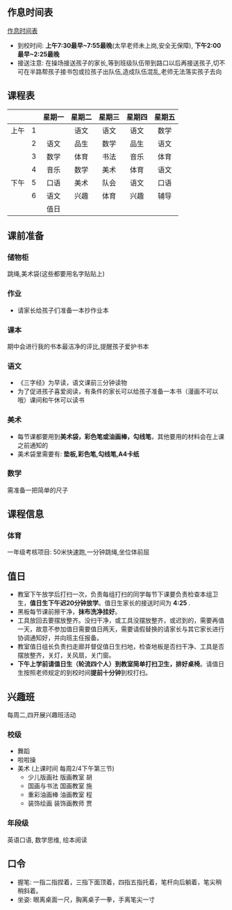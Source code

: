 
## 作息时间表
[作息时间表](_shijianbiao.md)

* 到校时间: **上午7:30最早~7:55最晚**(太早老师未上岗,安全无保障), **下午2:00最早~2:25最晚**
* 接送注意: 在操场接送孩子的家长,等到班级队伍带到路口以后再接送孩子,切不可在半路帮孩子接书包或拉孩子出队伍,造成队伍混乱,老师无法落实孩子去向

## 课程表

|  |  | 星期一 | 星期二 | 星期三 | 星期四 | 星期五 |
|:-:|:-:|:-:|:-:|:-:|:-:|:-:|
| 上午 | 1 |  | 语文 | 语文 | 语文 | 数学 |
|  | 2 | 语文 | 品生 | 数学 | 品生 | 语文 |
|  | 3 | 数学 | 体育 | 书法 | 音乐 | 体育 |
|  | 4 | 音乐 | 数学 | 美术 | 体育 | 语文 |
| 下午 | 5 | 口语 | 美术 | 队会 | 语文 | 口语 |
|  | 6 | 语文 | 兴趣 | 体育 | 兴趣 | 辅导 |
|  |  | 值日 |  |  |  |  |  |

## 课前准备
### 储物柜
跳绳,美术袋(这些都要用名字贴贴上)

### 作业
* 请家长给孩子们准备一本抄作业本

### 课本
期中会进行我的书本最洁净的评比,提醒孩子爱护书本
### 语文
* 《三字经》为早读，语文课前三分钟读物
* 为了促进孩子喜爱阅读，有条件的家长可以给孩子准备一本书（漫画不可以哦）课间和午休可以读书

### 美术
* 每节课都要用到**美术袋，彩色笔或油画棒，勾线笔**，其他要用的材料会在上课之前通知的
* 美术袋里需要有: **垫板,彩色笔,勾线笔,A4卡纸**

### 数学
需准备一把简单的尺子

## 课程信息
### 体育
一年级考核项目: 50米快速跑,一分钟跳绳,坐位体前屈

## 值日
* 教室下午放学后打扫一次，负责每组打扫的同学每节下课要负责检查本组卫生，**值日生下午迟20分钟放学**。值日生家长的接送时间为 **4:25** .
* 黑板每节课前擦干净，**抹布洗净挂好**。
* 工具放回去要摆放整齐。没扫干净，或工具没摆放整齐，或迟到的，需要再值一天，故意不参加值日需要值日两天，需要请假替换的请家长与其它家长进行协调通知好，并向班主任报备。
* 教室值日组长负责扫走廊并督促值日生扫地，检查地板是否扫干净、工具是否摆放整齐，关灯，关风扇，关门窗。
* **下午上学前请值日生（轮流四个人）到教室简单打扫卫生，排好桌椅**。请值日生按照老师规定的到校时间**提前十分钟**到校打扫。

## 兴趣班
每周二,四开展兴趣班活动
### 校级
* 舞蹈
* 啦啦操
* 美术 (上课时间 每周2/4下午第三节)
	* 少儿版画社  版画教室 胡
	* 国画与书法 国画教室 施
	* 重彩油画棒 油画教室 程
	* 装饰绘画 装饰画教师 贾

### 年段级
英语口语, 数学思维, 绘本阅读

## 口令
* 握笔: 一指二指捏着，三指下面顶着，四指五指托着，笔杆向后躺着，笔尖稍稍斜着。
* 坐姿: 眼离桌面一尺，胸离桌子一拳，手离笔尖一寸
